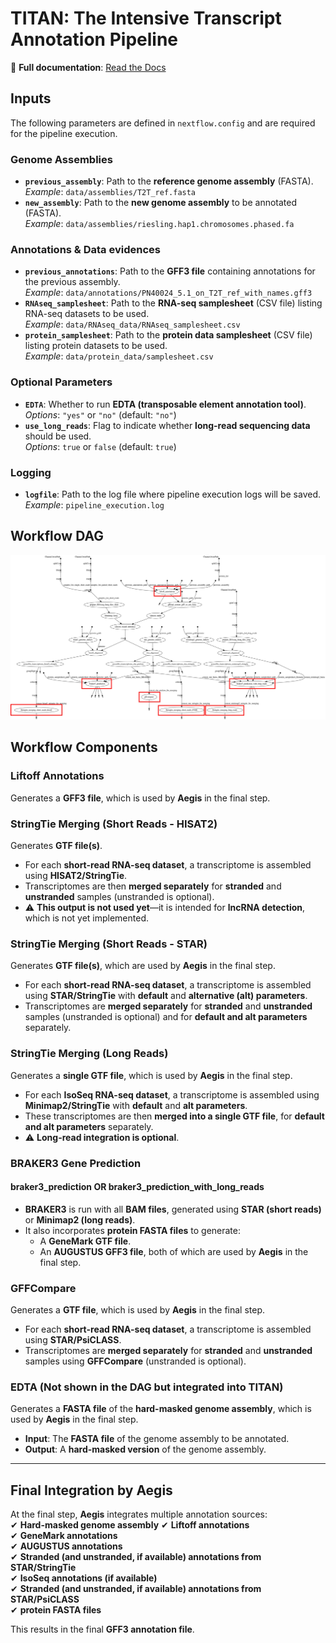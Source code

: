 # TITAN: The Intensive Transcript Annotation Pipeline

📖 **Full documentation**: [Read the Docs](https://grapedia.readthedocs.io/en/latest/workflows.html#titan-the-intensive-transcript-annotation-pipeline)

## **Inputs**

The following parameters are defined in `nextflow.config` and are required for the pipeline execution.

### **Genome Assemblies**
- **`previous_assembly`**: Path to the **reference genome assembly** (FASTA).  
  _Example_: `data/assemblies/T2T_ref.fasta`
- **`new_assembly`**: Path to the **new genome assembly** to be annotated (FASTA).  
  _Example_: `data/assemblies/riesling.hap1.chromosomes.phased.fa`

### **Annotations & Data evidences**
- **`previous_annotations`**: Path to the **GFF3 file** containing annotations for the previous assembly.  
  _Example_: `data/annotations/PN40024_5.1_on_T2T_ref_with_names.gff3`
- **`RNAseq_samplesheet`**: Path to the **RNA-seq samplesheet** (CSV file) listing RNA-seq datasets to be used.  
  _Example_: `data/RNAseq_data/RNAseq_samplesheet.csv`
- **`protein_samplesheet`**: Path to the **protein data samplesheet** (CSV file) listing protein datasets to be used.  
  _Example_: `data/protein_data/samplesheet.csv`

### **Optional Parameters**
- **`EDTA`**: Whether to run **EDTA (transposable element annotation tool)**.  
  _Options_: `"yes"` or `"no"` (default: `"no"`)
- **`use_long_reads`**: Flag to indicate whether **long-read sequencing data** should be used.  
  _Options_: `true` or `false` (default: `true`)

### **Logging**
- **`logfile`**: Path to the log file where pipeline execution logs will be saved.  
  _Example_: `pipeline_execution.log`

## Workflow DAG

![Workflow Diagram](data_example/workflow.dag.jpg)

## Workflow Components

### **Liftoff Annotations**
Generates a **GFF3 file**, which is used by **Aegis** in the final step.

### **StringTie Merging (Short Reads - HISAT2)**
Generates **GTF file(s)**.  
- For each **short-read RNA-seq dataset**, a transcriptome is assembled using **HISAT2/StringTie**.  
- Transcriptomes are then **merged separately** for **stranded** and **unstranded** samples (unstranded is optional).  
- ⚠️ **This output is not used yet**—it is intended for **lncRNA detection**, which is not yet implemented.

### **StringTie Merging (Short Reads - STAR)**
Generates **GTF file(s)**, which are used by **Aegis** in the final step.  
- For each **short-read RNA-seq dataset**, a transcriptome is assembled using **STAR/StringTie** with **default** and **alternative (alt) parameters**.  
- Transcriptomes are **merged separately** for **stranded** and **unstranded** samples (unstranded is optional) and for **default and alt parameters** separately.

### **StringTie Merging (Long Reads)**
Generates a **single GTF file**, which is used by **Aegis** in the final step.  
- For each **IsoSeq RNA-seq dataset**, a transcriptome is assembled using **Minimap2/StringTie** with **default** and **alt parameters**.  
- These transcriptomes are then **merged into a single GTF file**, for **default and alt parameters** separately.
- ⚠️ **Long-read integration is optional**.

### **BRAKER3 Gene Prediction**
#### **braker3_prediction OR braker3_prediction_with_long_reads**
- **BRAKER3** is run with all **BAM files**, generated using **STAR (short reads)** or **Minimap2 (long reads)**.
- It also incorporates **protein FASTA files** to generate:
  - A **GeneMark GTF file**.
  - An **AUGUSTUS GFF3 file**, both of which are used by **Aegis** in the final step.

### **GFFCompare**
Generates a **GTF file**, which is used by **Aegis** in the final step.  
- For each **short-read RNA-seq dataset**, a transcriptome is assembled using **STAR/PsiCLASS**.  
- Transcriptomes are **merged separately** for **stranded** and **unstranded** samples using **GFFCompare** (unstranded is optional).

### **EDTA** (Not shown in the DAG but integrated into TITAN)
Generates a **FASTA file** of the **hard-masked genome assembly**, which is used by **Aegis** in the final step.  

- **Input**: The **FASTA file** of the genome assembly to be annotated.  
- **Output**: A **hard-masked version** of the genome assembly.  

---

## **Final Integration by Aegis**
At the final step, **Aegis** integrates multiple annotation sources:  
✔ **Hard-masked genome assembly**
✔ **Liftoff annotations**  
✔ **GeneMark annotations**  
✔ **AUGUSTUS annotations**  
✔ **Stranded (and unstranded, if available) annotations from STAR/StringTie**  
✔ **IsoSeq annotations (if available)**  
✔ **Stranded (and unstranded, if available) annotations from STAR/PsiCLASS**  
✔ **protein FASTA files**

This results in the final **GFF3 annotation file**.
